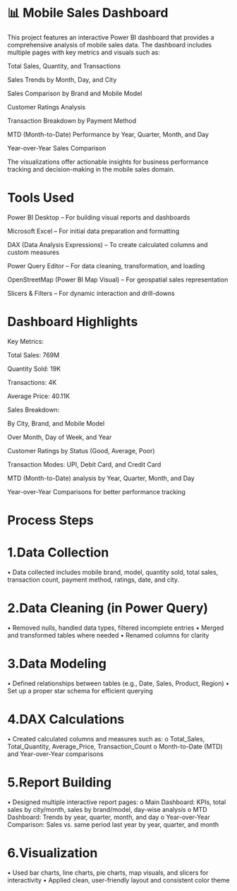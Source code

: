  # 📊 Mobile Sales Dashboard 
This project features an interactive Power BI dashboard that provides a comprehensive analysis of mobile sales data. The dashboard includes multiple pages with key metrics and visuals such as:

Total Sales, Quantity, and Transactions

Sales Trends by Month, Day, and City

Sales Comparison by Brand and Mobile Model

Customer Ratings Analysis

Transaction Breakdown by Payment Method

MTD (Month-to-Date) Performance by Year, Quarter, Month, and Day

Year-over-Year Sales Comparison

The visualizations offer actionable insights for business performance tracking and decision-making in the mobile sales domain.
# Tools Used
Power BI Desktop – For building visual reports and dashboards

Microsoft Excel – For initial data preparation and formatting

DAX (Data Analysis Expressions) – To create calculated columns and custom measures

Power Query Editor – For data cleaning, transformation, and loading

OpenStreetMap (Power BI Map Visual) – For geospatial sales representation

Slicers & Filters – For dynamic interaction and drill-downs
# Dashboard Highlights
Key Metrics:

Total Sales: 769M

Quantity Sold: 19K

Transactions: 4K

Average Price: 40.11K

Sales Breakdown:

By City, Brand, and Mobile Model

Over Month, Day of Week, and Year

Customer Ratings by Status (Good, Average, Poor)

Transaction Modes: UPI, Debit Card, and Credit Card

MTD (Month-to-Date) analysis by Year, Quarter, Month, and Day

Year-over-Year Comparisons for better performance tracking
# Process Steps
# 1.Data Collection
•	Data collected includes mobile brand, model, quantity sold, total sales, transaction count, payment method, ratings, date, and city.
# 2.Data Cleaning (in Power Query)
•	Removed nulls, handled data types, filtered incomplete entries
•	Merged and transformed tables where needed
•	Renamed columns for clarity
# 3.Data Modeling
•	Defined relationships between tables (e.g., Date, Sales, Product, Region)
•	Set up a proper star schema for efficient querying
# 4.DAX Calculations
•	Created calculated columns and measures such as:
o	Total_Sales, Total_Quantity, Average_Price, Transaction_Count
o	Month-to-Date (MTD) and Year-over-Year comparisons
# 5.Report Building
•	Designed multiple interactive report pages:
o	Main Dashboard: KPIs, total sales by city/month, sales by brand/model, day-wise analysis
o	MTD Dashboard: Trends by year, quarter, month, and day
o	Year-over-Year Comparison: Sales vs. same period last year by year, quarter, and month
# 6.Visualization
•	Used bar charts, line charts, pie charts, map visuals, and slicers for interactivity
•	Applied clean, user-friendly layout and consistent color theme


